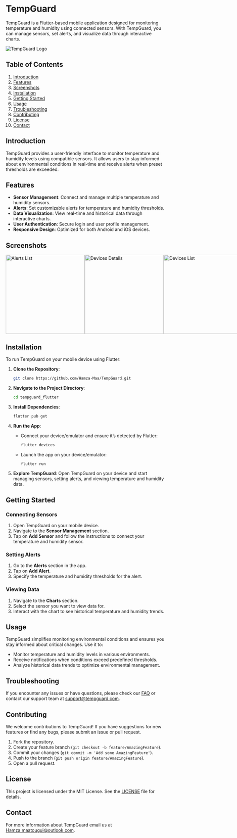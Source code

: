 # TempGuard

TempGuard is a Flutter-based mobile application designed for monitoring temperature and humidity using connected sensors. With TempGuard, you can manage sensors, set alerts, and visualize data through interactive charts.

![TempGuard Logo](assets/tempguard_logo.png)

## Table of Contents

1. [Introduction](#introduction)
2. [Features](#features)
3. [Screenshots](#screenshots)
4. [Installation](#installation)
5. [Getting Started](#getting-started)
6. [Usage](#usage)
7. [Troubleshooting](#troubleshooting)
8. [Contributing](#contributing)
9. [License](#license)
10. [Contact](#contact)

## Introduction

TempGuard provides a user-friendly interface to monitor temperature and humidity levels using compatible sensors. It allows users to stay informed about environmental conditions in real-time and receive alerts when preset thresholds are exceeded.

## Features

- **Sensor Management**: Connect and manage multiple temperature and humidity sensors.
- **Alerts**: Set customizable alerts for temperature and humidity thresholds.
- **Data Visualization**: View real-time and historical data through interactive charts.
- **User Authentication**: Secure login and user profile management.
- **Responsive Design**: Optimized for both Android and iOS devices.

## Screenshots

<div style="display: flex; flex-direction: row; justify-content: space-around;">
  <img src="screenshots/alerts_list.png" alt="Alerts List" width="250"/>
  <img src="screenshots/devices_details.png" alt="Devices Details" width="250"/>
  <img src="screenshots/devices_list.png" alt="Devices List" width="250"/>
</div>

## Installation

To run TempGuard on your mobile device using Flutter:

1. **Clone the Repository**:
   ```sh
   git clone https://github.com/Hamza-Maa/TempGuard.git
   ```

2. **Navigate to the Project Directory**:
   ```sh
   cd tempguard_flutter
   ```

3. **Install Dependencies**:
   ```sh
   flutter pub get
   ```

4. **Run the App**:
   - Connect your device/emulator and ensure it’s detected by Flutter:
     ```sh
     flutter devices
     ```
   - Launch the app on your device/emulator:
     ```sh
     flutter run
     ```

5. **Explore TempGuard**:
   Open TempGuard on your device and start managing sensors, setting alerts, and viewing temperature and humidity data.

## Getting Started

### Connecting Sensors

1. Open TempGuard on your mobile device.
2. Navigate to the **Sensor Management** section.
3. Tap on **Add Sensor** and follow the instructions to connect your temperature and humidity sensor.

### Setting Alerts

1. Go to the **Alerts** section in the app.
2. Tap on **Add Alert**.
3. Specify the temperature and humidity thresholds for the alert.

### Viewing Data

1. Navigate to the **Charts** section.
2. Select the sensor you want to view data for.
3. Interact with the chart to see historical temperature and humidity trends.

## Usage

TempGuard simplifies monitoring environmental conditions and ensures you stay informed about critical changes. Use it to:

- Monitor temperature and humidity levels in various environments.
- Receive notifications when conditions exceed predefined thresholds.
- Analyze historical data trends to optimize environmental management.

## Troubleshooting

If you encounter any issues or have questions, please check our [FAQ](faq.md) or contact our support team at support@tempguard.com.

## Contributing

We welcome contributions to TempGuard! If you have suggestions for new features or find any bugs, please submit an issue or pull request.

1. Fork the repository.
2. Create your feature branch (`git checkout -b feature/AmazingFeature`).
3. Commit your changes (`git commit -m 'Add some AmazingFeature'`).
4. Push to the branch (`git push origin feature/AmazingFeature`).
5. Open a pull request.

## License

This project is licensed under the MIT License. See the [LICENSE](LICENSE) file for details.

## Contact

For more information about TempGuard email us at Hamza.maatougui@outlook.com.

